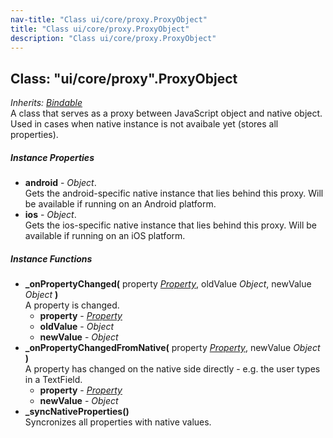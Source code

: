```yaml
---
nav-title: "Class ui/core/proxy.ProxyObject"
title: "Class ui/core/proxy.ProxyObject"
description: "Class ui/core/proxy.ProxyObject"
---
```

## Class: "ui/core/proxy".ProxyObject  
_Inherits:_ [_Bindable_](../../../ui/core/bindable/Bindable.md)  
A class that serves as a proxy between JavaScript object and native object.
Used in cases when native instance is not avaibale yet (stores all properties).

##### Instance Properties
 - **android** - _Object_.    
  Gets the android-specific native instance that lies behind this proxy. Will be available if running on an Android platform.
 - **ios** - _Object_.    
  Gets the ios-specific native instance that lies behind this proxy. Will be available if running on an iOS platform.

##### Instance Functions
 - **_onPropertyChanged(** property [_Property_](../../../ui/core/dependency-observable/Property.md), oldValue _Object_, newValue _Object_ **)**  
     A property is changed.
   - **property** - [_Property_](../../../ui/core/dependency-observable/Property.md)
   - **oldValue** - _Object_
   - **newValue** - _Object_
 - **_onPropertyChangedFromNative(** property [_Property_](../../../ui/core/dependency-observable/Property.md), newValue _Object_ **)**  
     A property has changed on the native side directly - e.g. the user types in a TextField.
   - **property** - [_Property_](../../../ui/core/dependency-observable/Property.md)
   - **newValue** - _Object_
 - **_syncNativeProperties()**  
     Syncronizes all properties with native values.